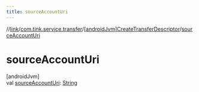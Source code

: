 ```yaml
---
title: sourceAccountUri
---
```

//[link](../../../index.html)/[com.tink.service.transfer](../index.html)/[[androidJvm]CreateTransferDescriptor](index.html)/[sourceAccountUri](source-account-uri.html)



# sourceAccountUri



[androidJvm]\
val [sourceAccountUri](source-account-uri.html): [String](https://kotlinlang.org/api/latest/jvm/stdlib/kotlin/-string/index.html)




